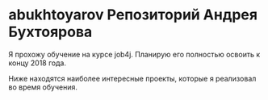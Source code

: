 # abukhtoyarov Репозиторий Андрея Бухтоярова

Я прохожу обучение на курсе job4j. Планирую его полностью освоить к концу 2018 года.

Ниже находятся наиболее интересные проекты, которые я реализовал во время обучения.